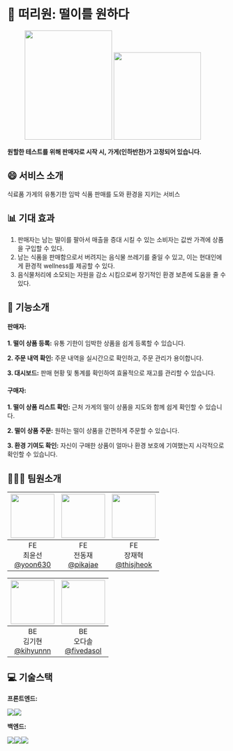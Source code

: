 # 🧺 떠리원: 떨이를 원하다
<figure class="half">
   <a href="link"><img src="https://github.com/user-attachments/assets/b724cced-654e-4f73-ad00-6bc865824c11" width="200" height="250"/></a>
   <a href="link"><img src="https://github.com/user-attachments/assets/e250b6c0-5695-4cdc-bc2a-eedc4706b2c3", width="200" height="200"/></a>
</figure>

**원할한 테스트를 위해 판매자로 시작 시, 가게(인하반찬)가 고정되어 있습니다.**

## 😄 서비스 소개
식료품 가게의 유통기한 임박 식품 판매를 도와 환경을 지키는 서비스


## 📊 기대 효과
1. 판매자는 남는 떨이를 팔아서 매출을 증대 시킬 수 있는 소비자는 값싼 가격에 상품을 구입할 수 있다.
2. 남는 식품을 판매함으로서 버려지는 음식물 쓰레기를 줄일 수 있고, 이는 현대인에게 환경적 wellness를 제공할 수 있다.
3. 음식물처리에 소모되는 자원을 감소 시킴으로써 장기적인 환경 보존에 도움을 줄 수 있다. 


## 🔨 기능소개 
#### 판매자:
**1. 떨이 상품 등록:** 유통 기한이 임박한 상품을 쉽게 등록할 수 있습니다.

**2. 주문 내역 확인:** 주문 내역을 실시간으로 확인하고, 주문 관리가 용이합니다.

**3. 대시보드:** 판매 현황 및 통계를 확인하여 효율적으로 재고를 관리할 수 있습니다.
   
#### 구매자:
**1. 떨이 상품 리스트 확인:** 근처 가게의 떨이 상품을 지도와 함께 쉽게 확인할 수 있습니다.

**2. 떨이 상품 주문:** 원하는 떨이 상품을 간편하게 주문할 수 있습니다.

**3. 환경 기여도 확인:** 자신이 구매한 상품이 얼마나 환경 보호에 기여했는지 시각적으로 확인할 수 있습니다.

## 🧑‍🤝‍🧑 팀원소개
|<img src="https://avatars.githubusercontent.com/u/112371219?v=4" width="100" height="100"/>|<img src="https://avatars.githubusercontent.com/u/105223898?v=4" width="100" height="100"/>|<img src="https://avatars.githubusercontent.com/u/121391545?v=4" width="100" height="100"/>|
|:-:|:-:|:-:|
|FE<br/>최윤선<br/>[@yoon630](https://github.com/yoon630)|FE<br/>전동재<br/>[@pikajae](https://github.com/pikajae)|FE<br/>장재혁<br/>[@thisjheok](https://github.com/thisjheok)|

|<img src="https://avatars.githubusercontent.com/u/142724910?v=4" width="100" height="100"/>|<img src="https://avatars.githubusercontent.com/u/81301003?v=4" width="100" height="100"/>|
|:-:|:-:|
|BE<br/>김기현<br/>[@kihyunnn](https://github.com/kihyunnn)|BE<br/>오다솔<br/>[@fivedasol](https://github.com/fivedasol)|


## 💻 기술스택
**프론트엔드:**

<img src="https://img.shields.io/badge/javascript-F7DF1E?style=for-the-badge&logo=javascript&logoColor=black"><img src="https://img.shields.io/badge/react-61DAFB?style=for-the-badge&logo=react&logoColor=black">

**백엔드:**

<img src="https://img.shields.io/badge/python-3776AB?style=for-the-badge&logo=python&logoColor=white"><img src="https://img.shields.io/badge/django-092E20?style=for-the-badge&logo=django&logoColor=white"><img src="https://img.shields.io/badge/mysql-4479A1?style=for-the-badge&logo=mysql&logoColor=white">
